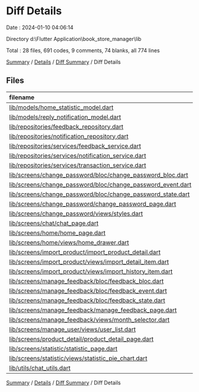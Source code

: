 # Diff Details

Date : 2024-01-10 04:06:14

Directory d:\\Flutter Application\\book_store_manager\\lib

Total : 28 files,  691 codes, 9 comments, 74 blanks, all 774 lines

[Summary](results.md) / [Details](details.md) / [Diff Summary](diff.md) / Diff Details

## Files
| filename | language | code | comment | blank | total |
| :--- | :--- | ---: | ---: | ---: | ---: |
| [lib/models/home_statistic_model.dart](/lib/models/home_statistic_model.dart) | Dart | -11 | 0 | -2 | -13 |
| [lib/models/reply_notification_model.dart](/lib/models/reply_notification_model.dart) | Dart | 23 | 0 | 3 | 26 |
| [lib/repositories/feedback_repository.dart](/lib/repositories/feedback_repository.dart) | Dart | 1 | 0 | 0 | 1 |
| [lib/repositories/notification_repository.dart](/lib/repositories/notification_repository.dart) | Dart | 5 | 0 | 1 | 6 |
| [lib/repositories/services/feedback_service.dart](/lib/repositories/services/feedback_service.dart) | Dart | 4 | 0 | 0 | 4 |
| [lib/repositories/services/notification_service.dart](/lib/repositories/services/notification_service.dart) | Dart | 9 | 0 | 1 | 10 |
| [lib/repositories/services/transaction_service.dart](/lib/repositories/services/transaction_service.dart) | Dart | 6 | 0 | 1 | 7 |
| [lib/screens/change_password/bloc/change_password_bloc.dart](/lib/screens/change_password/bloc/change_password_bloc.dart) | Dart | 39 | 0 | 11 | 50 |
| [lib/screens/change_password/bloc/change_password_event.dart](/lib/screens/change_password/bloc/change_password_event.dart) | Dart | 19 | 0 | 10 | 29 |
| [lib/screens/change_password/bloc/change_password_state.dart](/lib/screens/change_password/bloc/change_password_state.dart) | Dart | 37 | 0 | 6 | 43 |
| [lib/screens/change_password/change_password_page.dart](/lib/screens/change_password/change_password_page.dart) | Dart | 159 | 0 | 6 | 165 |
| [lib/screens/change_password/views/styles.dart](/lib/screens/change_password/views/styles.dart) | Dart | 24 | 0 | 6 | 30 |
| [lib/screens/chat/chat_page.dart](/lib/screens/chat/chat_page.dart) | Dart | 9 | 0 | 3 | 12 |
| [lib/screens/home/home_page.dart](/lib/screens/home/home_page.dart) | Dart | 6 | 0 | 0 | 6 |
| [lib/screens/home/views/home_drawer.dart](/lib/screens/home/views/home_drawer.dart) | Dart | 6 | 0 | 0 | 6 |
| [lib/screens/import_product/import_product_detail.dart](/lib/screens/import_product/import_product_detail.dart) | Dart | 136 | 0 | 6 | 142 |
| [lib/screens/import_product/views/import_detail_item.dart](/lib/screens/import_product/views/import_detail_item.dart) | Dart | 71 | 0 | 4 | 75 |
| [lib/screens/import_product/views/import_history_item.dart](/lib/screens/import_product/views/import_history_item.dart) | Dart | 13 | 0 | 0 | 13 |
| [lib/screens/manage_feedback/bloc/feedback_bloc.dart](/lib/screens/manage_feedback/bloc/feedback_bloc.dart) | Dart | 38 | 0 | 9 | 47 |
| [lib/screens/manage_feedback/bloc/feedback_event.dart](/lib/screens/manage_feedback/bloc/feedback_event.dart) | Dart | 5 | 0 | 3 | 8 |
| [lib/screens/manage_feedback/bloc/feedback_state.dart](/lib/screens/manage_feedback/bloc/feedback_state.dart) | Dart | 4 | 0 | 0 | 4 |
| [lib/screens/manage_feedback/manage_feedback_page.dart](/lib/screens/manage_feedback/manage_feedback_page.dart) | Dart | -3 | 8 | 1 | 6 |
| [lib/screens/manage_feedback/views/month_selector.dart](/lib/screens/manage_feedback/views/month_selector.dart) | Dart | 76 | 0 | 4 | 80 |
| [lib/screens/manage_user/views/user_list.dart](/lib/screens/manage_user/views/user_list.dart) | Dart | -3 | 0 | 0 | -3 |
| [lib/screens/product_detail/product_detail_page.dart](/lib/screens/product_detail/product_detail_page.dart) | Dart | -1 | 1 | 0 | 0 |
| [lib/screens/statistic/statistic_page.dart](/lib/screens/statistic/statistic_page.dart) | Dart | 7 | 0 | 0 | 7 |
| [lib/screens/statistic/views/statistic_pie_chart.dart](/lib/screens/statistic/views/statistic_pie_chart.dart) | Dart | 11 | 0 | 0 | 11 |
| [lib/utils/chat_utils.dart](/lib/utils/chat_utils.dart) | Dart | 1 | 0 | 1 | 2 |

[Summary](results.md) / [Details](details.md) / [Diff Summary](diff.md) / Diff Details